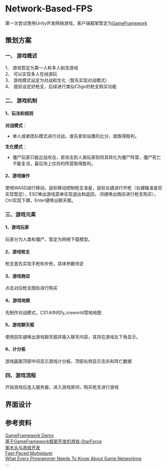 # Network-Based-FPS
第一次尝试使用Unity开发网络游戏，客户端框架暂定为[GameFramework](https://gameframework.cn/)

## 策划方案
### 一、 游戏概述

1、 游戏暂定为第一人称多人射击游戏<br>
2、 可以实现多人在线游玩<br>
3、 游戏模式设定为对战和生化（暂先实现对战模式）<br>
4、 提前设定好枪支，后续进行类似CSgo的枪支购买功能<br>

### 二、 游戏机制
#### 1、玩法和规则<br>
**对战模式**：<br>
- 单人或者团队模式进行对战，谁先拿到设置的比分，就取得胜利。<br>

**生化模式**：<br>
- 僵尸玩家只能近战攻击，若攻击到人类玩家则将其转化为僵尸阵营，僵尸死亡不能复活，最后场上仅存的阵营取得胜利。<br>
#### 2、游戏操作<br>
使用WASD进行移动，鼠标移动控制枪支准星，鼠标左键进行开枪（右键瞄准是否实现暂定），ESC唤出游戏菜单实现退出和返回，（B键唤出商店进行枪支购买），Ctrl实现下蹲，Enter键唤出聊天框。<br>
### 三、游戏元素
#### 1、游戏玩家<br>
玩家分为人类和僵尸，暂定为网络下载模型。<br>
#### 2、游戏枪支<br>
枪支首先实现手枪和步枪，具体参数待定<br>
#### 3、游戏商店<br>
点击对应枪支图标进行购买<br>
#### 4、游戏地图<br>
先制作对战模式，CS1.6中的fy_iceworld雪地地图<br>
#### 5、游戏聊天框<br>
使用回车键唤出游戏聊天框并输入聊天内容，其将在游戏左下角显示。<br>
#### 6、计分板<br>
游戏画面顶部中间显示游戏计分板，顶部右侧显示击杀和阵亡数据<br>
### 四、游戏流程
开始游戏后连入服务器，进入游戏房间，购买枪支进行游戏<br>

## 界面设计

## 参考资料
[GameFramework Demo](https://github.com/mutouzdl/gameframework_demo)<br>
[基于GameFramework框架开发的游戏-StarForce](https://github.com/EllanJiang/StarForce)<br>
[笨木头与游戏开发](http://www.benmutou.com/archives/category/Game%20Framework)<br>
[Fast-Paced Multiplayer](https://www.gabrielgambetta.com/client-server-game-architecture.html)<br>
[What Every Programmer Needs To Know About Game Networking](https://gafferongames.com/post/what_every_programmer_needs_to_know_about_game_networking/)<br>
...
